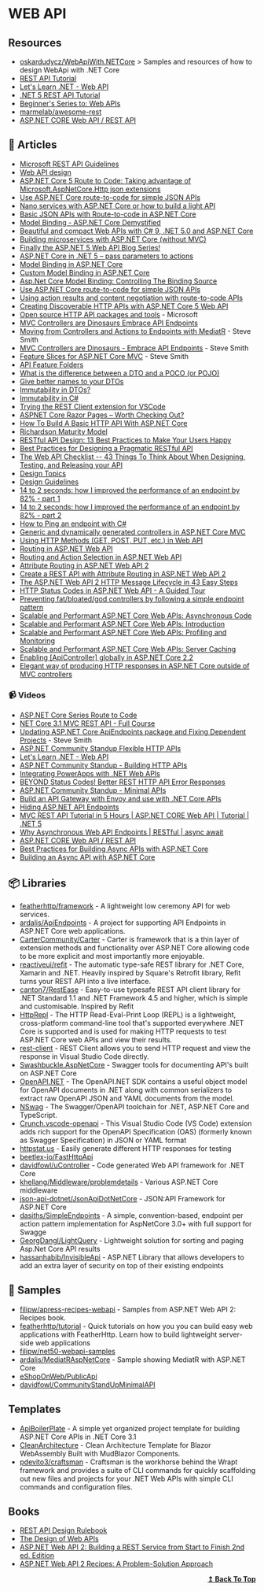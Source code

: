 # WEB API

## Resources

- [oskardudycz/WebApiWith.NETCore](https://github.com/oskardudycz/WebApiWith.NETCore) > Samples and resources of how to design WebApi with .NET Core
- [REST API Tutorial](https://restfulapi.net/)
- [Let's Learn .NET - Web API](https://docs.microsoft.com/en-us/users/cloudskillschallenge/collections/o1qrbroy21p7?WT.mc_id=cloudskillschallenge_aa657376-2198-4cc9-9bba-38da7c199620)
- [.NET 5 REST API Tutorial](https://www.youtube.com/playlist?list=PLeD0-5Hw0ZJ_GlY21kfzfQD-N17i8pdTS)
- [Beginner's Series to: Web APIs](https://channel9.msdn.com/Series/Beginners-Series-to-Web-APIs)
- [marmelab/awesome-rest](https://github.com/marmelab/awesome-rest)
- [ASP.NET CORE Web API / REST API](https://www.youtube.com/playlist?list=PLgRlicSxjeMMSCYjOe2t2-BLqVxInAMM1)

## 📝 Articles
- [Microsoft REST API Guidelines](https://github.com/microsoft/api-guidelines/blob/vNext/Guidelines.md)
- [Web API design](https://docs.microsoft.com/en-us/azure/architecture/best-practices/api-design)
- [ASP.NET Core 5 Route to Code: Taking advantage of Microsoft.AspNetCore.Http json extensions](https://anthonygiretti.com/2020/09/29/asp-net-core-5-route-to-code-taking-advantage-of-microsoft-aspnetcore-http-json-extensions/)
- [Use ASP.NET Core route-to-code for simple JSON APIs](https://www.daveabrock.com/2020/12/04/migrate-mvc-to-route-to-code/)
- [Nano services with ASP.NET Core or how to build a light API](https://anthonygiretti.com/2020/06/29/nano-services-with-asp-net-core-or-how%20-to-build-a-light-api/)
- [Basic JSON APIs with Route-to-code in ASP.NET Core](https://docs.microsoft.com/en-us/aspnet/core/web-api/route-to-code)
- [Model Binding - ASP.NET Core Demystified](https://exceptionnotfound.net/asp-net-core-demystified-model-binding-in-mvc/)
- [Beautiful and compact Web APIs with C# 9, .NET 5.0 and ASP.NET Core](https://www.strathweb.com/2020/10/beautiful-and-compact-web-apis-with-c-9-net-5-0-and-asp-net-core/)
- [Building microservices with ASP.NET Core (without MVC)](https://www.strathweb.com/2017/01/building-microservices-with-asp-net-core-without-mvc/)
- [Finally the ASP.NET 5 Web API Blog Series!](https://chriswoodruff.com/finally-the-asp-net-5-web-api-blog-series/)
- [ASP.NET Core in .NET 5 – pass parameters to actions](https://www.michalbialecki.com/2020/05/07/asp-net-5-pass-parameters-to-actions/)
- [Model Binding in ASP.NET Core](https://docs.microsoft.com/en-us/aspnet/core/mvc/models/model-binding)
- [Custom Model Binding in ASP.NET Core](https://docs.microsoft.com/en-us/aspnet/core/mvc/advanced/custom-model-binding)
- [Asp.Net Core Model Binding: Controlling The Binding Source](https://hamidmosalla.com/2017/07/06/asp-net-core-model-binding-controlling-the-binding-source/)
- [Use ASP.NET Core route-to-code for simple JSON APIs](https://daveabrock.com/2020/12/04/migrate-mvc-to-route-to-code)
- [Using action results and content negotiation with route-to-code APIs](https://andrewlock.net/using-action-results-and-content-negotiation-with-route-to-code/)
- [Creating Discoverable HTTP APIs with ASP.NET Core 5 Web API](https://devblogs.microsoft.com/aspnet/creating-discoverable-http-apis-with-asp-net-core-5-web-api/?WT.mc_id=DOP-MVP-4025064&_lrsc=d4a12070-16f9-4d79-8171-918b6c254765&utm_campaign=elevate&utm_source=linkedin&utm_medium=social)
- [Open source HTTP API packages and tools](https://devblogs.microsoft.com/aspnet/open-source-http-api-packages-and-tools/) - Microsoft
- [MVC Controllers are Dinosaurs Embrace API Endpoints](https://ardalis.com/mvc-controllers-are-dinosaurs-embrace-api-endpoints/)
- [Moving from Controllers and Actions to Endpoints with MediatR](https://ardalis.com/moving-from-controllers-and-actions-to-endpoints-with-mediatr/) - Steve Smith
- [MVC Controllers are Dinosaurs - Embrace API Endpoints](https://ardalis.com/mvc-controllers-are-dinosaurs-embrace-api-endpoints/) - Steve Smith
- [Feature Slices for ASP.NET Core MVC](https://docs.microsoft.com/en-us/archive/msdn-magazine/2016/september/asp-net-core-feature-slices-for-asp-net-core-mvc) - Steve Smith
- [API Feature Folders](https://ardalis.com/api-feature-folders)
- [What is the difference between a DTO and a POCO (or POJO)](https://ardalis.com/dto-or-poco/?_lrsc=9fbcec7f-f420-4949-8e56-46bc78620801)
- [Give better names to your DTOs](https://cassiomolin.com/2016/02/11/give-better-names-to-your-dtos/)
- [Immutability in DTOs?](https://jimmybogard.com/immutability-in-dtos/)
- [Immutability in C#](https://www.codemag.com/Article/1905041/Immutability-in-C)
- [Trying the REST Client extension for VSCode](https://asp.net-hacker.rocks/2021/03/01/rest-client-vscode.html)
- [ASPNET Core Razor Pages – Worth Checking Out?](https://ardalis.com/aspnet-core-razor-pages-–-worth-checking-out/)
- [How To Build A Basic HTTP API With ASP.NET Core](https://khalidabuhakmeh.com/how-to-build-a-basic-http-api-with-aspnet-core)
- [Richardson Maturity Model](https://martinfowler.com/articles/richardsonMaturityModel.html)
- [RESTful API Design: 13 Best Practices to Make Your Users Happy](https://florimond.dev/blog/articles/2018/08/restful-api-design-13-best-practices-to-make-your-users-happy/)
- [Best Practices for Designing a Pragmatic RESTful API](https://www.vinaysahni.com/best-practices-for-a-pragmatic-restful-api)
- [The Web API Checklist -- 43 Things To Think About When Designing, Testing, and Releasing your API](https://mathieu.fenniak.net/the-api-checklist/)
- [Design Topics](http://apistylebook.com/design/topics/)
- [Design Guidelines](http://apistylebook.com/design/guidelines/)
- [14 to 2 seconds: how I improved the performance of an endpoint by 82% - part 1](https://www.code4it.dev/blog/improving-application-performance-part1)
- [14 to 2 seconds: how I improved the performance of an endpoint by 82% - part 2](https://www.code4it.dev/blog/improving-application-performance-part2)
- [How to Ping an endpoint with C#](https://www.code4it.dev/blog/ping-endpoint-csharp)
- [Generic and dynamically generated controllers in ASP.NET Core MVC](https://www.strathweb.com/2018/04/generic-and-dynamically-generated-controllers-in-asp-net-core-mvc/)
- [Using HTTP Methods (GET, POST, PUT, etc.) in Web API](https://exceptionnotfound.net/using-http-methods-correctly-in-asp-net-web-api/)
- [Routing in ASP.NET Web API](https://docs.microsoft.com/en-us/aspnet/web-api/overview/web-api-routing-and-actions/routing-in-aspnet-web-api)
- [Routing and Action Selection in ASP.NET Web API](https://docs.microsoft.com/en-us/aspnet/web-api/overview/web-api-routing-and-actions/routing-and-action-selection)
- [Attribute Routing in ASP.NET Web API 2](https://docs.microsoft.com/en-us/aspnet/web-api/overview/web-api-routing-and-actions/attribute-routing-in-web-api-2)
- [Create a REST API with Attribute Routing in ASP.NET Web API 2](https://docs.microsoft.com/en-us/aspnet/web-api/overview/web-api-routing-and-actions/create-a-rest-api-with-attribute-routing)
- [The ASP.NET Web API 2 HTTP Message Lifecycle in 43 Easy Steps](https://exceptionnotfound.net/the-asp-net-web-api-2-http-message-lifecycle-in-43-easy-steps-2/)
- [HTTP Status Codes in ASP.NET Web API - A Guided Tour](https://exceptionnotfound.net/http-status-codes-in-asp-net-web-api-a-guided-tour/)
- [Preventing fat/bloated/god controllers by following a simple endpoint pattern](https://dasith.me/2020/03/21/simple-endpoints/)
- [Scalable and Performant ASP.NET Core Web APIs: Asynchronous Code](https://www.carlrippon.com/scalable-and-performant-asp-net-core-web-apis-asynchronous-operations/)
- [Scalable and Performant ASP.NET Core Web APIs: Introduction](https://www.carlrippon.com/scalable-and-performant-asp-net-core-web-apis-introduction/)
- [Scalable and Performant ASP.NET Core Web APIs: Profiling and Monitoring](https://www.carlrippon.com/scalable-and-performant-asp-net-core-web-apis-profiling-and-monitoring/)
- [Scalable and Performant ASP.NET Core Web APIs: Server Caching](https://www.carlrippon.com/scalable-and-performant-asp-net-core-web-apis-server-caching/)
- [Enabling [ApiController] globally in ASP.NET Core 2.2](https://www.strathweb.com/2019/01/enabling-apicontroller-globally-in-asp-net-core-2-2/)
- [Elegant way of producing HTTP responses in ASP.NET Core outside of MVC controllers](https://www.strathweb.com/2019/03/elegant-way-of-producing-http-responses-in-asp-net-core-outside-of-mvc-controllers/)
### 📹 Videos

- [ASP.NET Core Series Route to Code](https://channel9.msdn.com/Shows/On-NET/ASPNET-Core-Series-Route-to-Code)
- [NET Core 3.1 MVC REST API - Full Course](https://www.youtube.com/watch?v=fmvcAzHpsk8)
- [Updating ASP.NET Core ApiEndpoints package and Fixing Dependent Projects](http://w7.mul.ir/yo%7cut%7cub%7ce.%7cco%7cm/watch?v=BycGGcrYok4) - Steve Smith
- [ASP.NET Community Standup Flexible HTTP APIs](https://www.youtube.com/watch?v=xoYkk5jk8d0)
- [Let's Learn .NET - Web API](https://www.youtube.com/watch?v=BEJI2fy8MpA)
- [ASP.NET Community Standup - Building HTTP APIs](https://www.youtube.com/watch?v=Mpf0fCO6NrU)
- [Integrating PowerApps with .NET Web APIs](https://channel9.msdn.com/Shows/On-NET/Integrating-PowerApps-with-NET-Web-APIs)
- [BEYOND Status Codes! Better REST HTTP API Error Responses](https://www.youtube.com/watch?v=MfTLob6teJE)
- [ASP.NET Community Standup - Minimal APIs](https://www.youtube.com/watch?v=enAskgcF0c0)
- [Build an API Gateway with Envoy and use with .NET Core APIs](https://www.youtube.com/watch?v=UsoH5cqE1OA)
- [Hiding ASP.NET API Endpoints](https://www.youtube.com/watch?v=qRiXEjbabH4)
- [MVC REST API Tutorial in 5 Hours | ASP.NET CORE Web API | Tutorial | .NET 5](https://www.youtube.com/watch?v=HVZMTkhonZk&list=PLgRlicSxjeMMSCYjOe2t2-BLqVxInAMM1&index=1)
- [Why Asynchronous Web API Endpoints | RESTful | async await](https://www.youtube.com/watch?v=TnfCu7Osy-Q)
- [ASP.NET CORE Web API / REST API](https://www.youtube.com/playlist?list=PLgRlicSxjeMMSCYjOe2t2-BLqVxInAMM1)
- [Best Practices for Building Async APIs with ASP.NET Core](https://www.youtube.com/watch?v=_T3kvAxAPpQ)
- [Building an Async API with ASP.NET Core](https://www.pluralsight.com/courses/building-async-api-aspdotnet-core)
## 📦 Libraries

- [featherhttp/framework](https://github.com/featherhttp/framework) - A lightweight low ceremony API for web services.
- [ardalis/ApiEndpoints](https://github.com/ardalis/ApiEndpoints) - A project for supporting API Endpoints in ASP.NET Core web applications.
- [CarterCommunity/Carter](https://github.com/CarterCommunity/Carter) - Carter is framework that is a thin layer of extension methods and functionality over ASP.NET Core allowing code to be more explicit and most importantly more enjoyable.
- [reactiveui/refit](https://github.com/reactiveui/refit) - The automatic type-safe REST library for .NET Core, Xamarin and .NET. Heavily inspired by Square's Retrofit library, Refit turns your REST API into a live interface.
- [canton7/RestEase](https://github.com/canton7/RestEase) - Easy-to-use typesafe REST API client library for .NET Standard 1.1 and .NET Framework 4.5 and higher, which is simple and customisable. Inspired by Refit
- [HttpRepl](https://github.com/dotnet/HttpRepl) - The HTTP Read-Eval-Print Loop (REPL) is a lightweight, cross-platform command-line tool that's supported everywhere .NET Core is supported and is used for making HTTP requests to test ASP.NET Core web APIs and view their results.
- [rest-client](https://marketplace.visualstudio.com/items?itemName=humao.rest-client) - REST Client allows you to send HTTP request and view the response in Visual Studio Code directly.
- [Swashbuckle.AspNetCore](https://github.com/domaindrivendev/Swashbuckle.AspNetCore) - Swagger tools for documenting API's built on ASP.NET Core
- [OpenAPI.NET](https://github.com/microsoft/OpenAPI.NET) - The OpenAPI.NET SDK contains a useful object model for OpenAPI documents in .NET along with common serializers to extract raw OpenAPI JSON and YAML documents from the model.
- [NSwag](https://github.com/RicoSuter/NSwag) - The Swagger/OpenAPI toolchain for .NET, ASP.NET Core and TypeScript.
- [Crunch.vscode-openapi](https://marketplace.visualstudio.com/items?itemName=42Crunch.vscode-openapi) - This Visual Studio Code (VS Code) extension adds rich support for the OpenAPI Specification (OAS) (formerly known as Swagger Specification) in JSON or YAML format
- [httpstat.us](https://github.com/Readify/httpstatus) - Easily generate different HTTP responses for testing
- [beetlex-io/FastHttpApi](https://github.com/beetlex-io/FastHttpApi)
- [davidfowl/uController](https://github.com/davidfowl/uController) - Code generated Web API framework for .NET Core
- [khellang/Middleware/problemdetails](https://github.com/khellang/Middleware#problemdetails-) - Various ASP.NET Core middleware
- [json-api-dotnet/JsonApiDotNetCore](https://github.com/json-api-dotnet/JsonApiDotNetCore) - JSON:API Framework for ASP.NET Core
- [dasiths/SimpleEndpoints](https://github.com/dasiths/SimpleEndpoints) - A simple, convention-based, endpoint per action pattern implementation for AspNetCore 3.0+ with full support for Swagge
- [GeorgDangl/LightQuery](https://github.com/GeorgDangl/LightQuery) - Lightweight solution for sorting and paging Asp.Net Core API results
- [hassanhabib/InvisibleApi](https://github.com/hassanhabib/InvisibleApi) - ASP.NET Library that allows developers to add an extra layer of security on top of their existing endpoints
## 🔖 Samples

- [filipw/apress-recipes-webapi](https://github.com/filipw/apress-recipes-webapi) - Samples from ASP.NET Web API 2: Recipes book.
- [featherhttp/tutorial](https://github.com/featherhttp/tutorial) - Quick tutorials on how you you can build easy web applications with FeatherHttp. Learn how to build lightweight server-side web applications
- [filipw/net50-webapi-samples](https://github.com/filipw/net50-webapi-samples)
- [ardalis/MediatRAspNetCore](https://github.com/ardalis/MediatRAspNetCore) - Sample showing MediatR with ASP.NET Core
- [eShopOnWeb/PublicApi](https://github.com/dotnet-architecture/eShopOnWeb/tree/master/src/PublicApi)
- [davidfowl/CommunityStandUpMinimalAPI](https://github.com/davidfowl/CommunityStandUpMinimalAPI)
## Templates

- [ApiBoilerPlate](https://github.com/proudmonkey/ApiBoilerPlate) - A simple yet organized project template for building ASP.NET Core APIs in .NET Core 3.1
- [CleanArchitecture](https://github.com/blazorhero/CleanArchitecture) - Clean Architecture Template for Blazor WebAssembly Built with MudBlazor Components.
- [pdevito3/craftsman](https://github.com/pdevito3/craftsman) - Craftsman is the workhorse behind the Wrapt framework and provides a suite of CLI commands for quickly scaffolding out new files and projects for your .NET Web APIs with simple CLI commands and configuration files.

## Books

- [REST API Design Rulebook](http://shop.oreilly.com/product/0636920021575.do)
- [The Design of Web APIs](https://www.manning.com/books/the-design-of-web-apis)
- [ASP.NET Web API 2: Building a REST Service from Start to Finish 2nd ed. Edition](https://www.amazon.com/gp/product/1484201108/ref=as_li_qf_sp_asin_il_tl)
- [ASP.NET Web API 2 Recipes: A Problem-Solution Approach](https://www.amazon.com/ASP-NET-Web-API-Recipes-Problem-Solution-ebook/dp/B01J9LN3DQ/ref=sr_1_15)
<div align="right">
  <b><a href="#contents">↥ Back To Top</a></b>
</div>
